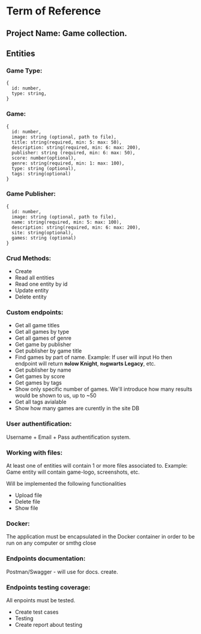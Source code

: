 # Term of Reference

## Project Name: Game collection.

## Entities

### Game Type:
    {
      id: number,
      type: string,
    }

### Game:
    {
      id: number,
      image: string (optional, path to file),
      title: string(required, min: 5: max: 50),
      description: string(required, min: 6: max: 200),
      publisher: string (required, min: 6: max: 50),
      score: number(optional),
      genre: string(required, min: 1: max: 100),
      type: string (optional),
      tags: string(optional)
    }
    
### Game Publisher:
    {
      id: number,
      image: string (optional, path to file),
      name: string(required, min: 5: max: 100),
      description: string(required, min: 6: max: 200),
      site: string(optional),
      games: string (optional)
    }
    
### Crud Methods:

- Create 
- Read all entities
- Read one entity by id
- Update entity
- Delete entity
      
### Custom endpoints:

- Get all game titles
- Get all games by type
- Get all games of genre
- Get game by publisher
- Get publisher by game title
- Find games by part of name. Example: If user will input Ho then endpoint will return **`Ho`low Knight**, **`Ho`gwarts Legacy**, etc.
- Get publisher by name
- Get games by score
- Get games by tags
- Show only specific number of games. We'll introduce how many results would be shown to us, up to ~50
- Get all tags avialable
- Show how many games are curently in the site DB

### User authentification:

Username + Email + Pass authentification system.

### Working with files:

At least one of entities will contain 1 or more files associated to. Example: Game entity will contain game-logo, screenshots, etc.

Will be implemented the following functionalities

- Upload file
- Delete file
- Show file

### Docker:

The application must be encapsulated in the Docker container in order to be run on any computer or smthg close

### Endpoints documentation:

Postman/Swagger - will use for docs. create.

### Endpoints testing coverage:

All enpoints must be tested.

- Create test cases
- Testing
- Create report about testing
